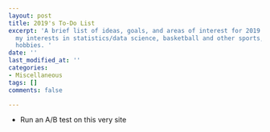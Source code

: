 ```yaml
---
layout: post
title: 2019's To-Do List
excerpt: 'A brief list of ideas, goals, and areas of interest for 2019. It encompasses
  my interests in statistics/data science, basketball and other sports, and other
  hobbies. '
date: ''
last_modified_at: ''
categories:
- Miscellaneous
tags: []
comments: false

---
```

* Run an A/B test on this very site